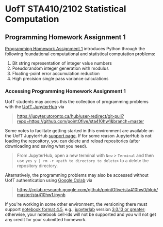 # UofT STA410/2102 Statistical Computation
## Programming Homework Assignment 1

[Programming Homework Assignment 1](sta410hw1.ipynb)  introduces Python through the following foundational computational and statistical computation problems:

1. Bit string representation of integer value numbers
2. Pseudorandom integer generation with modulus
3. Floating-point error accumulation reduction
4. High precision single pass variance calculations

### Accessing Programming Homework Assignment 1
UofT students may access this the collection of programming problems with the [UofT JupyterHub](https://jupyter.utoronto.ca) via

> https://jupyter.utoronto.ca/hub/user-redirect/git-pull?repo=https://github.com/pointOfive/sta410hw1&branch=master

Some notes to faciltate getting started in this environment are available on the UofT JupyterHub [support page](https://act.utoronto.ca/jupyterhub-support/).
If for some reason JupyterHub is not loading the repository, you can delete and reload repositories (after downloading and saving what you need).  

> From JupyterHub, open a new terminal with `New` > `Terminal` and then use `yes y | rm -r <path to directory to delete>` to a delete the repository directory.

Alternatively, the programming problems may also be accessed without UofT authentication using [Google Colab](https://colab.research.google.com) via

> https://colab.research.google.com/github/pointOfive/sta410hw0/blob/master/sta410hw1.ipynb

If you're working in some other environment, 
the versioning there must support [notebook format 4.5](https://github.com/jupyterlab/jupyterlab/issues/9729), e.g., 
[jupyterlab](https://jupyter.org/install) version 
[3.0.13 or greater](https://github.com/jupyterlab/jupyterlab/releases/tag/v3.0.13); 
otherwise, your notebook cell-ids will not be supported and you will not get any credit for your submitted homework.

